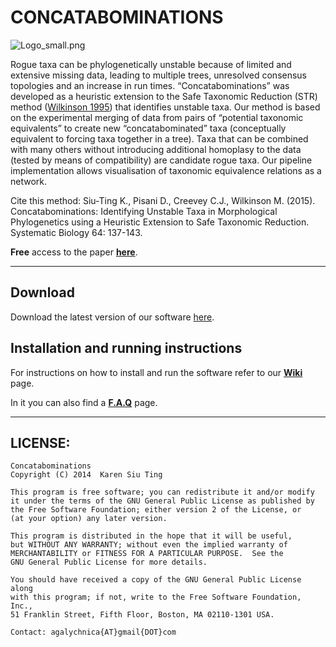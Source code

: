 # CONCATABOMINATIONS 
![Logo_small.png](https://bitbucket.org/repo/Kb9nak/images/1207101870-Logo_small.png)


Rogue taxa can be phylogenetically unstable because of limited and extensive missing data, leading to multiple trees, unresolved consensus topologies and an increase in run times. “Concatabominations” was developed as a heuristic extension to the Safe Taxonomic Reduction (STR) method ([Wilkinson 1995](http://sysbio.oxfordjournals.org/content/44/4/501.short)) that identifies unstable taxa. Our method is based on the experimental merging of data from pairs of “potential taxonomic equivalents” to create new “concatabominated” taxa (conceptually equivalent to forcing taxa together in a tree). Taxa that can be combined with many others without introducing additional homoplasy to the data (tested by means of compatibility) are candidate rogue taxa. Our pipeline implementation allows visualisation of taxonomic equivalence relations as a network. 

Cite this method:
Siu-Ting K., Pisani D., Creevey C.J., Wilkinson M. (2015). Concatabominations: Identifying Unstable Taxa in Morphological Phylogenetics using a Heuristic Extension to Safe Taxonomic Reduction. Systematic Biology 64: 137-143. 

**Free** access to the paper [**here**](http://sysbio.oxfordjournals.org/content/64/1/137).

----

## Download

Download the latest version of our software [here](https://bitbucket.org/ksiuting/concatabomination/downloads).

## Installation and running instructions 

For instructions on how to install and run the software refer to our **[Wiki](https://github.com/agalychnica/concatabomination/wiki)** page.

In it you can also find a **[F.A.Q](https://github.com/agalychnica/concatabomination/wiki/FAQ)** page.

----

##    LICENSE:

    Concatabominations
    Copyright (C) 2014  Karen Siu Ting

    This program is free software; you can redistribute it and/or modify
    it under the terms of the GNU General Public License as published by
    the Free Software Foundation; either version 2 of the License, or
    (at your option) any later version.

    This program is distributed in the hope that it will be useful,
    but WITHOUT ANY WARRANTY; without even the implied warranty of
    MERCHANTABILITY or FITNESS FOR A PARTICULAR PURPOSE.  See the
    GNU General Public License for more details.

    You should have received a copy of the GNU General Public License along
    with this program; if not, write to the Free Software Foundation, Inc.,
    51 Franklin Street, Fifth Floor, Boston, MA 02110-1301 USA.
    
    Contact: agalychnica{AT}gmail{DOT}com
